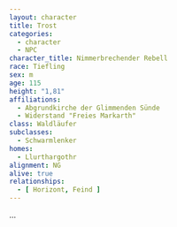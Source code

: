 ```yaml
---
layout: character
title: Trost
categories:
  - character
  - NPC
character_title: Nimmerbrechender Rebell
race: Tiefling
sex: m
age: 115
height: "1,81"
affiliations:
  - Abgrundkirche der Glimmenden Sünde
  - Widerstand "Freies Markarth"
class: Waldläufer
subclasses:
  - Schwarmlenker
homes:
  - Llurthargothr
alignment: NG
alive: true
relationships:
  - [ Horizont, Feind ]
---
```


...